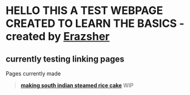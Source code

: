 # HELLO THIS A TEST WEBPAGE CREATED TO LEARN THE BASICS - created by **[Erazsher](https://github.com/Erazsher)**

## currently testing linking pages

Pages currently made 
> **[making south indian steamed rice cake](https://erazsher.github.io/laans/steamricecake.html)**
> WIP
